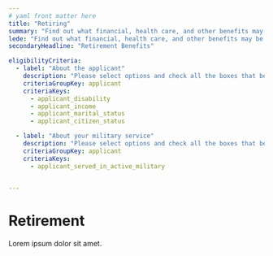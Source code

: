 ```yaml
---
# yaml front matter here
title: "Retiring"
summary: "Find out what financial, health care, and other benefits may be available as you enter this next phase of your life."
lede: "Find out what financial, health care, and other benefits may be available as you enter this next phase of your life."
secondaryHeadline: "Retirement Benefits"

eligibilityCriteria:
  - label: "About the applicant"
    description: "Please select options and check all the boxes that best describe you (the person who will be applying for benefits)."
    criteriaGroupKey: applicant
    criteriaKeys:
      - applicant_disability
      - applicant_income
      - applicant_marital_status
      - applicant_citizen_status

  - label: "About your military service"
    description: "Please select options and check all the boxes that best describe you (the person who will be applying for benefits)."
    criteriaGroupKey: applicant
    criteriaKeys:
      - applicant_served_in_active_military
      

---
```


# Retirement

Lorem ipsum dolor sit amet.
